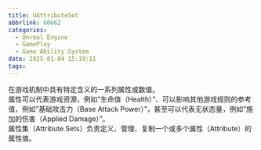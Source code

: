 ```yaml
---
title: UAttributeSet
abbrlink: 60662
categories:
  - Unreal Engine
  - GamePlay
  - Game Ability System
date: 2025-01-04 15:19:11
tags:
---
```



在游戏机制中具有特定含义的一系列属性或数值。  
属性可以代表游戏资源，例如”生命值（Health）”、可以影响其他游戏规则的参考值，例如”基础攻击力（Base Attack Power）”，甚至可以代表无状态量，例如”施加的伤害（Applied Damage）”。  
属性集（Attribute Sets）负责定义、管理、复制一个或多个属性（Attribute）的属性值。